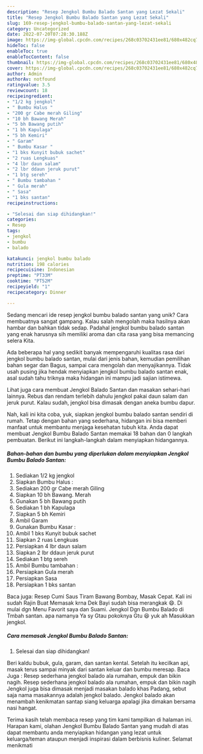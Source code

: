 ```yaml
---
description: "Resep Jengkol Bumbu Balado Santan yang Lezat Sekali"
title: "Resep Jengkol Bumbu Balado Santan yang Lezat Sekali"
slug: 169-resep-jengkol-bumbu-balado-santan-yang-lezat-sekali
category: Uncategorized
date: 2022-07-20T07:28:30.188Z
image: https://img-global.cpcdn.com/recipes/268c03702431ee81/680x482cq70/jengkol-bumbu-balado-santan-foto-resep-utama.jpg
hideToc: false
enableToc: true
enableTocContent: false
thumbnail: https://img-global.cpcdn.com/recipes/268c03702431ee81/680x482cq70/jengkol-bumbu-balado-santan-foto-resep-utama.jpg
cover: https://img-global.cpcdn.com/recipes/268c03702431ee81/680x482cq70/jengkol-bumbu-balado-santan-foto-resep-utama.jpg
author: Admin
authorAv: notfound
ratingvalue: 3.5
reviewcount: 18
recipeingredient:
- "1/2 kg jengkol"
- " Bumbu Halus "
- "200 gr Cabe merah Giling"
- "10 bh Bawang Merah"
- "5 bh Bawang putih"
- "1 bh Kapulaga"
- "5 bh Kemiri"
- " Garam"
- " Bumbu Kasar "
- "1 bks Kunyit bubuk sachet"
- "2 ruas Lengkuas"
- "4 lbr daun salam"
- "2 lbr ddaun jeruk purut"
- "1 btg sereh"
- " Bumbu tambahan "
- " Gula merah"
- " Sasa"
- "1 bks santan"
recipeinstructions:

- "Selesai dan siap dihidangkan!"
categories:
- Resep
tags:
- jengkol
- bumbu
- balado

katakunci: jengkol bumbu balado 
nutrition: 198 calories
recipecuisine: Indonesian
preptime: "PT33M"
cooktime: "PT52M"
recipeyield: "1"
recipecategory: Dinner

---
```





Sedang mencari ide resep jengkol bumbu balado santan yang unik? Cara membuatnya sangat gampang. Kalau salah mengolah maka hasilnya akan hambar dan bahkan tidak sedap. Padahal jengkol bumbu balado santan yang enak harusnya sih memiliki aroma dan cita rasa yang bisa memancing selera Kita.





Ada beberapa hal yang sedikit banyak mempengaruhi kualitas rasa dari jengkol bumbu balado santan, mulai dari jenis bahan, kemudian pemilihan bahan segar dan Bagus, sampai cara mengolah dan menyajikannya. Tidak usah pusing jika hendak menyiapkan jengkol bumbu balado santan enak,      asal sudah tahu triknya maka hidangan ini mampu jadi sajian istimewa.














Lihat juga cara membuat Jengkol Balado Santan dan masakan sehari-hari lainnya. Rebus dan rendam terlebih dahulu jengkol pakai daun salam dan jeruk purut. Kalau sudah, jengkol bisa dimasak dengan aneka bumbu dapur.






Nah, kali ini kita coba, yuk, siapkan jengkol bumbu balado santan sendiri di rumah. Tetap dengan bahan yang sederhana, hidangan ini bisa memberi manfaat untuk membantu menjaga kesehatan tubuh kita. Anda dapat membuat Jengkol Bumbu Balado Santan memakai 18 bahan dan 0 langkah pembuatan. Berikut ini langkah-langkah dalam menyiapkan hidangannya.

<!--inarticleads1-->

##### Bahan-bahan dan bumbu yang diperlukan dalam menyiapkan Jengkol Bumbu Balado Santan:

1. Sediakan 1/2 kg jengkol
1. Siapkan  Bumbu Halus :
1. Sediakan 200 gr Cabe merah Giling
1. Siapkan 10 bh Bawang. Merah
1. Gunakan 5 bh Bawang putih
1. Sediakan 1 bh Kapulaga
1. Siapkan 5 bh Kemiri
1. Ambil  Garam
1. Gunakan  Bumbu Kasar :
1. Ambil 1 bks Kunyit bubuk sachet
1. Siapkan 2 ruas Lengkuas
1. Persiapkan 4 lbr daun salam
1. Siapkan 2 lbr ddaun jeruk purut
1. Sediakan 1 btg sereh
1. Ambil  Bumbu tambahan :
1. Persiapkan  Gula merah
1. Persiapkan  Sasa
1. Persiapkan 1 bks santan


Baca juga: Resep Cumi Saus Tiram Bawang Bombay, Masak Cepat. Kali ini sudah Rajin Buat Memasak krna Dek Bayi sudah bisa merangkak 😄. Di mulai dgn Menu Favorit saya dan Suami. Jengkol Dgn Bumbu Balado di Tmbah santan. apa namanya Ya sy Gtau pokoknya Gtu 😆 yuk ah Masukkan jengkol. 

<!--inarticleads2-->

##### Cara memasak Jengkol Bumbu Balado Santan:


1. Selesai dan siap dihidangkan!

Beri kaldu bubuk, gula, garam, dan santan kental. Setelah itu kecilkan api, masak terus sampai minyak dari santan keluar dan bumbu meresap. Baca Juga : Resep sederhana jengkol balado ala rumahan, empuk dan bikin nagih. Resep sederhana jengkol balado ala rumahan, empuk dan bikin nagih Jengkol juga bisa dimasak menjadi masakan balado khas Padang, sebut saja nama masakannya adalah jengkol balado. Jengkol balado akan menambah kenikmatan santap siang keluarga apalagi jika dimakan bersama nasi hangat. 

Terima kasih telah membaca resep yang tim kami tampilkan di halaman ini. Harapan kami, olahan Jengkol Bumbu Balado Santan yang mudah di atas dapat membantu anda menyiapkan hidangan yang lezat untuk keluarga/teman ataupun menjadi inspirasi dalam berbisnis kuliner. Selamat menikmati
